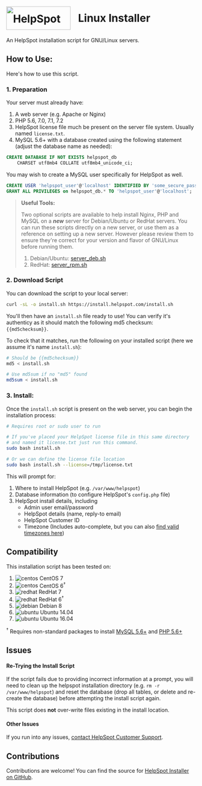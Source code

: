 

<h1 style="line-height:62px;"><img src="https://www.helpspot.com/img/logo.png" alt="HelpSpot logo" height="62" width="171" style="float: left; margin-right: 20px;"> Linux Installer</h1>

An HelpSpot installation script for GNU/Linux servers.

## How to Use:

Here's how to use this script.

### 1. Preparation

Your server must already have:

1. A web server (e.g. Apache or Nginx)
2. PHP 5.6, 7.0, 7.1, 7.2
3. HelpSpot license file much be present on the server file system. Usually named `license.txt`.
4. MySQL 5.6+ with a database created using the following statement (adjust the database name as needed):

```sql
CREATE DATABASE IF NOT EXISTS helpspot_db 
    CHARSET utf8mb4 COLLATE utf8mb4_unicode_ci;
```

You may wish to create a MySQL user specifically for HelpSpot as well.

```sql
CREATE USER 'helpspot_user'@'localhost' IDENTIFIED BY 'some_secure_password';
GRANT ALL PRIVILEGES on helpspot_db.* TO 'helpspot_user'@'localhost';
```

> **Useful Tools:**
>
> Two optional scripts are available to help install Nginx, PHP and MySQL on a ***new*** server for Debian/Ubuntu or RedHat servers. You can run these scripts directly on a new server, or use them as a reference on setting up a new server. However please review them to ensure they're correct for your version and flavor of GNU/Linux before running them.
>
> 1. Debian/Ubuntu: [server_deb.sh](https://install.helpspot.com/server_deb.sh)
> 2. RedHat: [server_rpm.sh](https://install.helpspot.com/server_rpm.sh)

### 2. Download Script

You can download the script to your local server:

```bash
curl -sL -o install.sh https://install.helpspot.com/install.sh
```

You'll then have an `install.sh` file ready to use! You can verify it's authenticy as it should match the following md5 checksum: `{{md5checksum}}`.

To check that it matches, run the following on your installed script (here we assume it's name `install.sh`):

```bash
# Should be {{md5checksum}}
md5 < install.sh

# Use md5sum if no "md5" found
md5sum < install.sh
```

### 3. Install:

Once the `install.sh` script is present on the web server, you can begin the installation process:

```bash
# Requires root or sudo user to run

# If you've placed your HelpSpot license file in this same directory
# and named it license.txt just run this command.
sudo bash install.sh

# Or we can define the license file location
sudo bash install.sh --license=/tmp/license.txt
```

This will prompt for:

1. Where to install HelpSpot (e.g. `/var/www/helpspot`)
2. Database information (to configure HelpSpot's `config.php` file)
3. HelpSpot install details, including 
    - Admin user email/password
    - HelpSpot details (name, reply-to email)
    - HelpSpot Customer ID
    - Timezone (Includes auto-complete, but you can also [find valid timezones here](http://php.net/manual/en/timezones.php))

## Compatibility

This installation script has been tested on:

1. ![centos](https://s3.amazonaws.com/helpspot-assets/os-centos.png) CentOS 7
2. ![centos](https://s3.amazonaws.com/helpspot-assets/os-centos.png) CentOS 6<sup>†</sup>
3. ![redhat](https://s3.amazonaws.com/helpspot-assets/os-rh.png) RedHat 7
4. ![redhat](https://s3.amazonaws.com/helpspot-assets/os-rh.png) RedHat 6<sup>†</sup>
5. ![debian](https://s3.amazonaws.com/helpspot-assets/os-debian.png) Debian 8
6. ![ubuntu](https://s3.amazonaws.com/helpspot-assets/os-ubuntu.png) Ubuntu 14.04
7. ![ubuntu](https://s3.amazonaws.com/helpspot-assets/os-ubuntu.png) Ubuntu 16.04

<sup>†</sup> Requires non-standard packages to install [MySQL 5.6+](http://www.tecmint.com/install-latest-mysql-on-rhel-centos-and-fedora/) and [PHP 5.6+](https://webtatic.com/packages/php56/)

## Issues

#### Re-Trying the Install Script

If the script fails due to providing incorrect information at a prompt, you will need to clean up the helpspot installation directory (e.g. `rm -r /var/www/helpspot`) and reset the database (drop all tables, or delete and re-create the database) before attempting the install script again.

This script does **not** over-write files existing in the install location.

#### Other Issues

If you run into any issues, [contact HelpSpot Customer Support](https://support.helpspot.com/index.php?pg=request).


## Contributions

Contributions are welcome! You can find the source for [HelpSpot Installer on GitHub](https://github.com/userscape/helpspot-installer).
